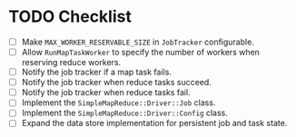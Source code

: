 # TODO Checklist

- [ ] Make `MAX_WORKER_RESERVABLE_SIZE` in `JobTracker` configurable.
- [ ] Allow `RunMapTaskWorker` to specify the number of workers when reserving reduce workers.
- [ ] Notify the job tracker if a map task fails.
- [ ] Notify the job tracker when reduce tasks succeed.
- [ ] Notify the job tracker when reduce tasks fail.
- [ ] Implement the `SimpleMapReduce::Driver::Job` class.
- [ ] Implement the `SimpleMapReduce::Driver::Config` class.
- [ ] Expand the data store implementation for persistent job and task state.
